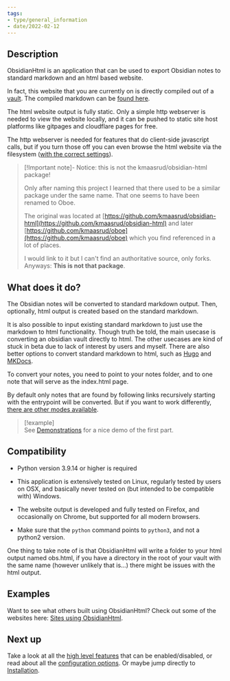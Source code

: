 ```yaml
---
tags:
- type/general_information
- date/2022-02-12
---
```

   
## Description   
ObsidianHtml is an application that can be used to export Obsidian notes to standard markdown and an html based website.    
   
In fact, this website that you are currently on is directly compiled out of a [vault](https://github.com/obsidian-html/obsidian-html.github.io/tree/main/__src/vault). The compiled markdown can be [found here](https://github.com/obsidian-html/obsidian-html.github.io/blob/main/md/index.md).   
   
The html website output is fully static. Only a simple http webserver is needed to view the website locally, and it can be pushed to static site host platforms like gitpages and cloudflare pages for free.    
   
The http webserver is needed for features that do client-side javascript calls, but if you turn those off you can even browse the html website via the filesystem ([with the correct settings](../Configurations/Modes/Relative_path_html.md)).    
   
> [!Important note]- Notice: this is not the kmaasrud/obsidian-html package!   
>   
> Only after naming this project I learned that there used to be a similar package under the same name. That one seems to have been renamed to Oboe.    
>    
> The original was located at [https://github.com/kmaasrud/obsidian-html](https://github.com/kmaasrud/obsidian-html) and later [https://github.com/kmaasrud/oboe](https://github.com/kmaasrud/oboe) which you find referenced in a lot of places.    
>    
> I would link to it but I can't find an authoritative source, only forks.    
> Anyways: **This is not that package**.   
   
## What does it do?   
The Obsidian notes will be converted to standard markdown output. Then, optionally, html output is created based on the standard markdown.   
   
It is also possible to input existing standard markdown to just use the markdown to html functionality. Though truth be told, the main usecase is converting an obsidian vault directly to html. The other usecases are kind of stuck in beta due to lack of interest by users and myself. There are also better options to convert standard markdown to html, such as [Hugo](https://gohugo.io/about/what-is-hugo/) and [MKDocs](https://www.mkdocs.org/).   
   
To convert your notes, you need to point to your notes folder, and to one note that will serve as the index.html page.   
   
By default only notes that are found by following links recursively starting with the entrypoint will be converted. But if you want to work differently, [there are other modes available](../Configurations/Modes/Modes.md).   
   
> [!example]   
> See [Demonstrations](../Demonstrations/Demonstrations.md) for a nice demo of the first part.   
   
## Compatibility   
   
- Python version 3.9.14 or higher is required   
- This application is extensively tested on Linux, regularly tested by users on OSX, and basically never tested on (but intended to be compatible with) Windows.   
- The website output is developed and fully tested on Firefox, and occasionally on Chrome, but supported for all modern browsers.   
   
   
- Make sure that the `python` command points to `python3`, and not a python2 version.   
   
One thing to take note of is that ObsidianHtml will write a folder to your html output named obs.html, if you have a directory in the root of your vault with the same name (however unlikely that is...) there might be issues with the html output.   
   
## Examples   
Want to see what others built using ObsidianHtml? Check out some of the websites here: [Sites using ObsidianHtml](../Demonstrations/Sites%20using%20ObsidianHtml.md).   
   
   
## Next up   
Take a look at all the [high level features](../Configurations/Features/Features.md) that can be enabled/disabled, or read about all the [configuration options](../Configurations/Configuration%20Options.md). Or maybe jump directly to [Installation](../Instructions/Installation.md).